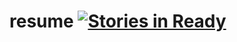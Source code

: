 # resume [![Stories in Ready](https://badge.waffle.io/radium226/resume.png?label=ready&title=Ready)](http://waffle.io/radium226/resume)
